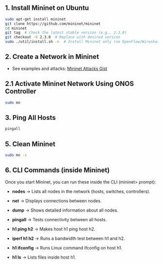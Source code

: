 ## 1. Install Mininet on Ubuntu

```bash
sudo apt-get install mininet
git clone https://github.com/mininet/mininet
cd mininet
git tag  # Check the latest stable version (e.g., 2.3.0)
git checkout -b 2.3.0  # Replace with desired version
sudo ./util/install.sh -n  # Install Mininet only (no OpenFlow/Wireshark)
```

## 2. Create a Network in Mininet

- See examples and attacks: [Mininet Attacks Gist](https://gist.github.com/anselmobattis)

## 2.1 Activate Mininet Network Using ONOS Controller

```bash
sudo mn
```

## 3. Ping All Hosts

```bash
pingall
```

## 5. Clean Mininet

```bash
sudo mn -c
```

## 6. CLI Commands (inside Mininet)

Once you start Mininet, you can run these inside the CLI (mininet> prompt):

- **nodes** → Lists all nodes in the network (hosts, switches, controllers).
  
- **net** → Displays connections between nodes.

- **dump** → Shows detailed information about all nodes.

- **pingall** → Tests connectivity between all hosts.

- **h1 ping h2** → Makes host h1 ping host h2.

- **iperf h1 h2** → Runs a bandwidth test between h1 and h2.

- **h1 ifconfig** → Runs Linux command ifconfig on host h1.

- **h1 ls** → Lists files inside host h1.
